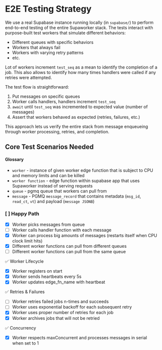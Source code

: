 # E2E Testing Strategy

We use a real Supabase instance running locally (in `supabase/`) to perform end-to-end testing of the entire Supaworker stack. The tests interact with purpose-built test workers that simulate different behaviors:

- Different queues with specific behaviors
- Workers that always fail
- Workers with varying retry patterns
- etc.

Lot of workers increment `test_seq` as a mean to identify the completion of a job.
This also allows to identify how many times handlers were called if any retries were attempted.

The test flow is straightforward:

1. Put messages on specific queues
2. Worker calls handlers, handlers increment `test_seq`
3. `await` until `test_seq` was incremented to expected value (number of messages)
4. Assert that workers behaved as expected (retries, failures, etc.)

This approach lets us verify the entire stack from message enqueueing through worker processing, retries, and completion.

## Core Test Scenarios Needed

#### Glossary

- `worker` - instance of given worker edge function that is subject to CPU and memory limits and can be killed
- `worker function` - edge function within supabase app that uses Supaworker instead of serving requests
- `queue` - pgmq queue that workers can pull from
- `message` - PGMQ `message_record` that contains metadata (`msg_id`, `read_ct`, `vt`) and payload (`message JSONB`)

### [ ] Happy Path

- [x] Worker picks messages from queue
- [ ] Worker calls handler function with each message
- [x] Worker can process big amounts of messages (restarts itself when CPU clock limit hits)
- [x] Different worker functions can pull from different queues
- [ ] Different worker functions can pull from the same queue

✅ Worker Lifecycle

- [x] Worker registers on start
- [x] Worker sends heartbeats every 5s
- [x] Worker updates edge_fn_name with heartbeat

✅ Retries & Failures

- [ ] Worker retries failed jobs n-times and succeeds
- [ ] Worker uses exponential backoff for each subsequent retry
- [x] Worker uses proper number of retries for each job
- [x] Worker archives jobs that will not be retried

✅ Concurrency

- [x] Worker respects maxConcurrent and processes messages in serial when set to 1
